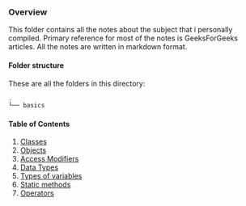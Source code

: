 ### Overview
This folder contains all the notes about the subject that i personally compiled. Primary reference for most of the notes is GeeksForGeeks articles. All the notes are written in markdown format.

#### Folder structure
These are all the folders in this directory:
```bash
.
└── basics
```

#### Table of Contents
1. [Classes](basics/classes.md)
2. [Objects](basics/objects.md)
3. [Access Modifiers](basics/access-modifiers.md)
4. [Data Types](basics/data-types.md)
5. [Types of variables](basics/types-of-variables.md)
6. [Static methods](basics/static-methods.md)
7. [Operators](basics/operators.md)